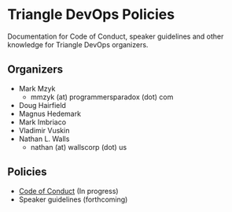 # Triangle DevOps Policies

Documentation for Code of Conduct, speaker guidelines and other knowledge for
Triangle DevOps organizers.

## Organizers

* Mark Mzyk
  * mmzyk (at) programmersparadox (dot) com
* Doug Hairfield
* Magnus Hedemark
* Mark Imbriaco
* Vladimir Vuskin
* Nathan L. Walls
  * nathan (at) wallscorp (dot) us

## Policies

* [Code of Conduct][conduct] (In progress)
* Speaker guidelines (forthcoming)

[conduct]: code-of-conduct.md
